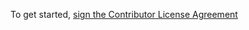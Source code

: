 To get started, <a href="https://www.clahub.com/agreements/kashyapparikh-ck/docker">sign the Contributor License Agreement</a>
